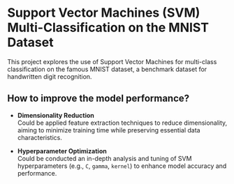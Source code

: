 # **Support Vector Machines (SVM) Multi-Classification on the MNIST Dataset**

This project explores the use of Support Vector Machines for multi-class classification on the famous MNIST dataset, a benchmark dataset for handwritten digit recognition.

## **How to improve the model performance?**
- **Dimensionality Reduction**  
  Could be applied feature extraction techniques to reduce dimensionality, aiming to minimize training time while preserving essential data characteristics.

- **Hyperparameter Optimization**  
  Could be conducted an in-depth analysis and tuning of SVM hyperparameters (e.g., `C`, `gamma`, `kernel`) to enhance model accuracy and performance.
